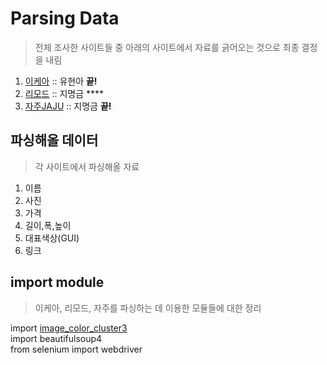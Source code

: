 # Parsing Data  
> 전체 조사한 사이트들 중 아래의 사이트에서 자료를 긁어오는 것으로 최종 결정을 내림    
1) [이케아](https://www.ikea.com/) :: 유현아 **끝!**  
2) [리모드](http://www.remod.co.kr/)  :: 지명금 ****  
4) [자주JAJU](http://living.sivillage.com/jaju/display/displayShop?temp=www.jaju.co.kr) :: 지명금 **끝!**  

## 파싱해올 데이터  
> 각 사이트에서 파싱해올 자료  
1) 이름
2) 사진
3) 가격
4) 길이,폭,높이
5) 대표색상(GUI)
6) 링크

## import module   
> 이케아, 리모드, 자주를 파싱하는 데 이용한 모듈들에 대한 정리  

import [image_color_cluster3](https://github.com/goldmango328/2018-OOP-Python-Light/tree/DataParsing/Image_Color_Cluster)  
import beautifulsoup4  
from selenium import webdriver  

